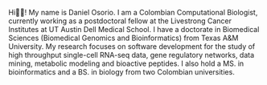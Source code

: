 Hi🖖🏼! My name is Daniel Osorio. I am a Colombian Computational Biologist, currently working as a postdoctoral fellow at the Livestrong Cancer Institutes at UT Austin Dell Medical School. I have a doctorate in Biomedical Sciences (Biomedical Genomics and Bioinformatics) from Texas A&M University. My research focuses on software development for the study of high throughput single-cell RNA-seq data, gene regulatory networks, data mining, metabolic modeling and bioactive peptides. I also hold a MS. in bioinformatics and a BS. in biology from two Colombian universities.
